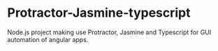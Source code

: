 # Protractor-Jasmine-typescript

Node.js project making use Protractor, Jasmine and Typescript for GUI automation of angular apps.
